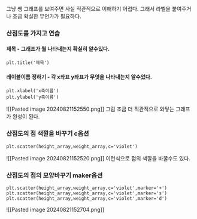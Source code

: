 
그냥 쌩 그래프를 보여주면 사실 직관적으로 이해하기 어렵다.
그래서 라벨을 붙여주거나 조금 확실한 무언가가 필요하다.

### 산점도를 가지고 연습

#### 제목 - 그래프가 뭘 나타내는지 확실히 알수있다.
```
plt.title('제목')
```

#### 레이블이름 정하기 - 각 x좌표 y좌표가 무엇을 나타내는지 알수있다.
```
plt.xlabel('x축이름')
plt.ylabel('y축이름')
```
![[Pasted image 20240821152550.png]]
그럼 조금 더 직관적으로 와닿는 그래프가 완성이 된다.

### 산점도의 점 색깔을 바꾸기 c옵션
```
plt.scatter(height_array,weight_array,c='violet')
```
![[Pasted image 20240821152520.png]]
이런식으로 점의 색깔을 바꿀수도 있다.

### 산점도의 점의 모양바꾸기 maker옵션

```
plt.scatter(height_array,weight_array,c='violet',marker='+')
plt.scatter(height_array,weight_array,c='violet',marker='s')
plt.scatter(height_array,weight_array,c='violet',marker='d')
```
![[Pasted image 20240821152704.png]]
